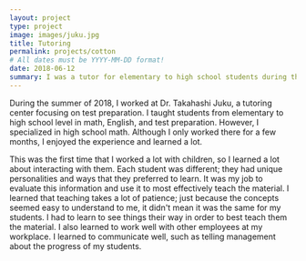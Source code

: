 ```yaml
---
layout: project
type: project
image: images/juku.jpg
title: Tutoring
permalink: projects/cotton
# All dates must be YYYY-MM-DD format!
date: 2018-06-12
summary: I was a tutor for elementary to high school students during the summer of 2018.
---
```


  During the summer of 2018, I worked at Dr. Takahashi Juku, a tutoring center focusing on test preparation. I taught students from elementary to high school level in math, English, and test preparation. However, I specialized in high school math. Although I only worked there for a few months, I enjoyed the experience and learned a lot.
  
  This was the first time that I worked a lot with children, so I learned a lot about interacting with them. Each student was different; they had unique personalities and ways that they preferred to learn. It was my job to evaluate this information and use it to most effectively teach the material. I learned that teaching takes a lot of patience; just because the concepts seemed easy to understand to me, it didn't mean it was the same for my students. I had to learn to see things their way in order to best teach them the material. I also learned to work well with other employees at my workplace. I learned to communicate well, such as telling management about the progress of my students. 

